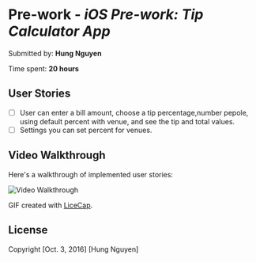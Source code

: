 # Pre-work - *iOS Pre-work: Tip Calculator App*

Submitted by: **Hung Nguyen**

Time spent: **20 hours**

## User Stories

* [ ] User can enter a bill amount, choose a tip percentage,number pepole, using default percent with venue, and see the tip and total values.
* [ ] Settings you can set percent for venues.
## Video Walkthrough 

Here's a walkthrough of implemented user stories:

<img src='http://im.ezgif.com/tmp/ezgif-3572713344.gif' title='Video Walkthrough' width='' alt='Video Walkthrough' />

GIF created with [LiceCap](http://www.cockos.com/licecap/).

## License

Copyright [Oct. 3, 2016] [Hung Nguyen]

